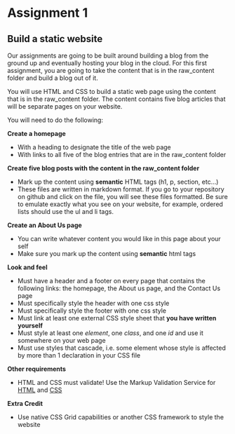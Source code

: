 # Assignment 1
## Build a static website

Our assignments are going to be built around building a blog from the ground up and eventually hosting your blog in the cloud. For this first assignment, you are going to take the content that is in the raw_content folder and build a blog out of it.

You will use HTML and CSS  to build a static web page using the content that is in the raw_content folder. The content contains five blog articles that will be separate pages on your website.

You will need to do the following:

**Create a homepage**
 - With a heading to designate the title of the web page
 - With links to all five of the blog entries that are in the raw_content folder
 
**Create five blog posts with the content in the raw_content folder**
 - Mark up the content using **semantic** HTML tags (h1, p, section, etc...)
 - These files are written in markdown format. If you go to your repository on github and click on the file, you will see these files formatted. Be sure to emulate exactly what you see on your website, for example, ordered lists should use the ul and li tags.

**Create an About Us page**
 - You can write whatever content you would like in this page about your self
 - Make sure you mark up the content using **semantic** html tags

**Look and feel**
 - Must have a header and a footer on every page that contains the following links: the homepage, the About us page, and the Contact Us page
 - Must specifically style the header with one css style
 - Must specifically style the footer with one css style
 - Must link at least one external CSS style sheet that **you have written yourself**
 - Must style at least one *element*, one *class*, and one *id* and use it somewhere on your web page
 - Must use styles that cascade, i.e. some element whose style is affected by more than 1 declaration in your CSS file

**Other requirements**
 - HTML and CSS must validate! Use the Markup Validation Service for [HTML](https://validator.w3.org/#validate_by_upload+with_options) and [CSS](http://jigsaw.w3.org/css-validator/)

**Extra Credit**
 - Use native CSS Grid capabilities or another CSS framework to style the website 
